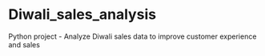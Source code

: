 # Diwali_sales_analysis

Python project - Analyze Diwali sales data to improve customer experience and sales

